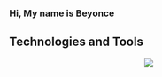 ### Hi, My name is Beyonce

## Technologies and Tools
<p align="center">
  <a href="https://skillicons.dev">
    <img src="https://skillicons.dev/icons?i=github,vercel,vscode,react,nextjs,html,css,js,styledcomponents,tailwind,figma,wordpress,gcp,discord,ae,ai,ps,pr" />
  </a>
</p>

<!--
**BeyonceB/BeyonceB** is a ✨ _special_ ✨ repository because its `README.md` (this file) appears on your GitHub profile.

Here are some ideas to get you started:

- 🔭 I’m currently working on ...
- 🌱 I’m currently learning ...
- 👯 I’m looking to collaborate on ...
- 🤔 I’m looking for help with ...
- 💬 Ask me about ...
- 📫 How to reach me: ...
- 😄 Pronouns: ...
- ⚡ Fun fact: ...
-->
